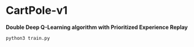 # CartPole-v1

**Double Deep Q-Learning algorithm with Prioritized Experience Replay**
```
python3 train.py
```
